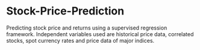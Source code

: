 # Stock-Price-Prediction
Predicting stock price and returns using a supervised regression framework. Independent variables used are historical price data, correlated stocks, spot currency rates and price data of major indices.
